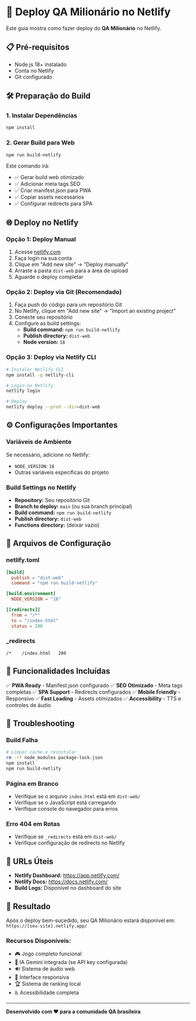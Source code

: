 # 🚀 Deploy QA Milionário no Netlify

Este guia mostra como fazer deploy do **QA Milionário** no Netlify.

## 📋 Pré-requisitos

- Node.js 18+ instalado
- Conta no Netlify
- Git configurado

## 🛠 Preparação do Build

### 1. Instalar Dependências
```bash
npm install
```

### 2. Gerar Build para Web
```bash
npm run build-netlify
```

Este comando irá:
- ✅ Gerar build web otimizado
- ✅ Adicionar meta tags SEO
- ✅ Criar manifest.json para PWA
- ✅ Copiar assets necessários
- ✅ Configurar redirects para SPA

## 🌐 Deploy no Netlify

### Opção 1: Deploy Manual
1. Acesse [netlify.com](https://netlify.com)
2. Faça login na sua conta
3. Clique em "Add new site" → "Deploy manually"
4. Arraste a pasta `dist-web` para a área de upload
5. Aguarde o deploy completar

### Opção 2: Deploy via Git (Recomendado)
1. Faça push do código para um repositório Git
2. No Netlify, clique em "Add new site" → "Import an existing project"
3. Conecte seu repositório
4. Configure as build settings:
   - **Build command:** `npm run build-netlify`
   - **Publish directory:** `dist-web`
   - **Node version:** `18`

### Opção 3: Deploy via Netlify CLI
```bash
# Instalar Netlify CLI
npm install -g netlify-cli

# Login no Netlify
netlify login

# Deploy
netlify deploy --prod --dir=dist-web
```

## ⚙️ Configurações Importantes

### Variáveis de Ambiente
Se necessário, adicione no Netlify:
- `NODE_VERSION`: `18`
- Outras variáveis específicas do projeto

### Build Settings no Netlify
- **Repository:** Seu repositório Git
- **Branch to deploy:** `main` (ou sua branch principal)
- **Build command:** `npm run build-netlify`
- **Publish directory:** `dist-web`
- **Functions directory:** (deixar vazio)

## 🔧 Arquivos de Configuração

### netlify.toml
```toml
[build]
  publish = "dist-web"
  command = "npm run build-netlify"

[build.environment]
  NODE_VERSION = "18"

[[redirects]]
  from = "/*"
  to = "/index.html"
  status = 200
```

### _redirects
```
/*    /index.html   200
```

## 🎯 Funcionalidades Incluídas

✅ **PWA Ready** - Manifest.json configurado
✅ **SEO Otimizado** - Meta tags completas
✅ **SPA Support** - Redirects configurados
✅ **Mobile Friendly** - Responsivo
✅ **Fast Loading** - Assets otimizados
✅ **Accessibility** - TTS e controles de áudio

## 🐛 Troubleshooting

### Build Falha
```bash
# Limpar cache e reinstalar
rm -rf node_modules package-lock.json
npm install
npm run build-netlify
```

### Página em Branco
- Verifique se o arquivo `index.html` está em `dist-web/`
- Verifique se o JavaScript está carregando
- Verifique console do navegador para erros

### Erro 404 em Rotas
- Verifique se `_redirects` está em `dist-web/`
- Verifique configuração de redirects no Netlify

## 🔗 URLs Úteis

- **Netlify Dashboard:** https://app.netlify.com/
- **Netlify Docs:** https://docs.netlify.com/
- **Build Logs:** Disponível no dashboard do site

## 🎉 Resultado

Após o deploy bem-sucedido, seu QA Milionário estará disponível em:
`https://[seu-site].netlify.app/`

### Recursos Disponíveis:
- 🎮 Jogo completo funcional
- 🤖 IA Gemini integrada (se API key configurada)
- 🔊 Sistema de áudio web
- 📱 Interface responsiva
- 🏆 Sistema de ranking local
- ♿ Acessibilidade completa

---

**Desenvolvido com ❤️ para a comunidade QA brasileira**
